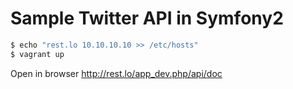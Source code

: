 Sample Twitter API in Symfony2
==============================

```bash
$ echo "rest.lo 10.10.10.10 >> /etc/hosts"
$ vagrant up
```

Open in browser http://rest.lo/app_dev.php/api/doc
